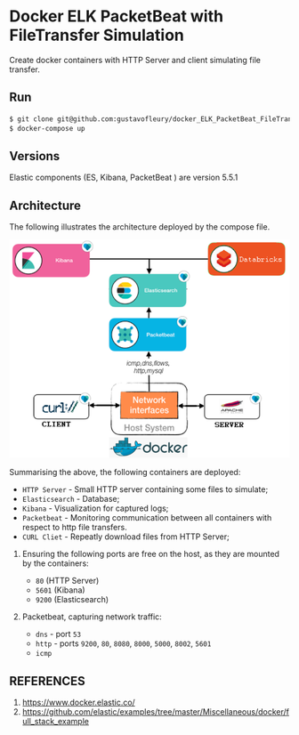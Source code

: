 # Docker ELK PacketBeat with FileTransfer Simulation

Create docker containers with HTTP Server and client simulating file transfer.
 
## Run
```bash
$ git clone git@github.com:gustavofleury/docker_ELK_PacketBeat_FileTransfer.git
$ docker-compose up
```

## Versions

Elastic components (ES, Kibana, PacketBeat ) are version 5.5.1

## Architecture 

The following illustrates the architecture deployed by the compose file. 

![Diagram](Diagram.png)

Summarising the above, the following containers are deployed:

* `HTTP Server` - Small HTTP server containing some files to simulate;
* `Elasticsearch` - Database;
* `Kibana` - Visualization for captured logs; 
* `Packetbeat` - Monitoring communication between all containers with respect to http file transfers.
* `CURL Cliet` - Repeatly download files from HTTP Server;

1. Ensuring the following ports are free on the host, as they are mounted by the containers:

    - `80` (HTTP Server)
    - `5601` (Kibana)
    - `9200` (Elasticsearch)

1. Packetbeat, capturing network traffic:
    - `dns` - port `53`
    - `http` - ports `9200`, `80`, `8080`, `8000`, `5000`, `8002`, `5601`
    - `icmp`


## REFERENCES

1. https://www.docker.elastic.co/
1. https://github.com/elastic/examples/tree/master/Miscellaneous/docker/full_stack_example
